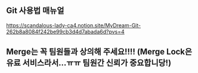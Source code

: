 ## Git 사용법 매뉴얼
https://scandalous-lady-ca4.notion.site/MyDream-Git-262b8a8084f242be99cb3d4d7abada6d?pvs=4

## Merge는 꼭 팀원들과 상의해 주세요!!!! (Merge Lock은 유료 서비스라서...ㅠㅠ 팀원간 신뢰가 중요합니당!)

